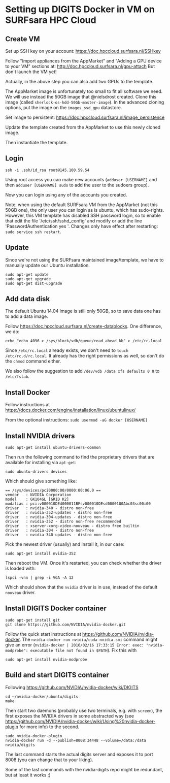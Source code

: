 # Setting up DIGITS Docker in VM on SURFsara HPC Cloud

## Create VM

Set up SSH key on your account:
https://doc.hpccloud.surfsara.nl/SSHkey

Follow "Import appliances from the AppMarket" and "Adding a GPU device to your VM" sections at:
http://doc.hpccloud.surfsara.nl/gpu-attach
But don't launch the VM yet!

Actually, in the above step you can also add two GPUs to the template.

The AppMarket image is unfortunately too small to fit all software we need. We will use instead the 50GB image that @nielsdrost created. Clone this image (called `sherlock-os-hdd-50Gb-master-image`). In the advanced cloning options, put the image on the `images_ssd_gpu` datastore.

Set image to persistent:
https://doc.hpccloud.surfsara.nl/image_persistence

Update the template created from the AppMarket to use this newly cloned image.

Then instantiate the template.

## Login

    ssh -i .ssh/id_rsa root@145.100.59.54

Using root access you can make new accounts (`adduser [USERNAME]` and then `adduser [USERNAME] sudo` to add the user to the sudoers group).

Now you can login using any of the accounts you created.

Note: when using the default SURFsara VM from the AppMarket (not this 50GB one), the only user you can login as is ubuntu, which has sudo-rights. However, this VM template has disabled SSH password login, so to enable that edit the file '/etc/ssh/sshd_config' and modify or add the line 'PasswordAuthentication yes
'.  Changes only have effect after restarting: `sudo service ssh restart`.

## Update

Since we're not using the SURFsara maintained image/template, we have to manually update our Ubuntu installation.

    sudo apt-get update
    sudo apt-get upgrade
    sudo apt-get dist-upgrade

## Add data disk

The default Ubuntu 14.04 image is still only 50GB, so to save data one has to add a data image.

Follow https://doc.hpccloud.surfsara.nl/create-datablocks. One difference, we do:

    echo "echo 4096 > /sys/block/vdb/queue/read_ahead_kb" > /etc/rc.local

Since `/etc/rc.local` already exists, we don't need to `touch /etc/rc.d/rc.local`. It already has the right permissions as well, so don't do the `chmod` command either.

We also follow the suggestion to add `/dev/vdb /data xfs defaults 0 0` to `/etc/fstab`.

## Install Docker

Follow instructions at https://docs.docker.com/engine/installation/linux/ubuntulinux/

From the optional instructions: `sudo usermod -aG docker [USERNAME]`

## Install NVIDIA drivers

    sudo apt-get install ubuntu-drivers-common

Then run the following command to find the proprietary drivers that are available for installing via `apt-get`:

    sudo ubuntu-drivers devices

Which should give something like:

    == /sys/devices/pci0000:00/0000:00:06.0 ==
    vendor   : NVIDIA Corporation
    model    : GK104GL [GRID K2]
    modalias : pci:v000010DEd000011BFsv000010DEsd0000100Abc03sc00i00
    driver   : nvidia-340 - distro non-free
    driver   : nvidia-352-updates - distro non-free
    driver   : nvidia-304-updates - distro non-free
    driver   : nvidia-352 - distro non-free recommended
    driver   : xserver-xorg-video-nouveau - distro free builtin
    driver   : nvidia-304 - distro non-free
    driver   : nvidia-340-updates - distro non-free

Pick the newest driver (usually) and install it, in our case:

    sudo apt-get install nvidia-352

Then reboot the VM. Once it's restarted, you can check whether the driver is loaded with:

    lspci -vnn | grep -i VGA -A 12

Which should show that the `nvidia` driver is in use, instead of the default `nouveau` driver.

## Install DIGITS Docker container

    sudo apt-get install git
    git clone https://github.com/NVIDIA/nvidia-docker.git
    
Follow the quick start instructions at https://github.com/NVIDIA/nvidia-docker. The `nvidia-docker run nvidia/cuda nvidia-smi` command might give an error (`nvidia-docker | 2016/02/16 17:33:15 Error: exec: "nvidia-modprobe": executable file not found in $PATH`). Fix this with

    sudo apt-get install nvidia-modprobe

## Build and start DIGITS container

Following https://github.com/NVIDIA/nvidia-docker/wiki/DIGITS

    cd ~/nvidia-docker/ubuntu/digits
    make

Then start two daemons (probably use two terminals, e.g. with `screen`), the first exposes the NVIDIA drivers in some abstracted way (see https://github.com/NVIDIA/nvidia-docker/wiki/Using%20nvidia-docker-plugin for more info) to the second.

    sudo nvidia-docker-plugin
    nvidia-docker run -d --publish=8008:34448 --volume=/data:/data nvidia/digits

The last command starts the actual digits server and exposes it to port 8008 (you can change that to your liking).

Some of the last commands with the nvidia-digits repo might be redundant, but at least it works ;)
